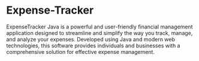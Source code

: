 # Expense-Tracker
 ExpenseTracker Java is a powerful and user-friendly financial management application designed to streamline and simplify the way you track, manage, and analyze your expenses. Developed using Java and modern web technologies, this software provides individuals and businesses with a comprehensive solution for effective expense management.
